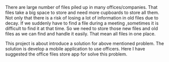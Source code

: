 There are large number of files piled up in many offices/companies. That files 
take a big space to store and need more cupboards to store all them. Not only that there is a risk 
of losing a lot of information in old files due to decay. If we suddenly have to find a file during a 
meeting ,sometimes it is difficult to find it at that time. So we need to store those new files and 
old files as we can find and handle it easily. That mean all files in one place.  

This project is about introduce a solution for above mentioned problem. The solution is develop 
a mobile application to use officers. Here I have suggested the office files store app for solve this 
problem.
